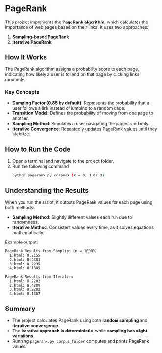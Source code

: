 # PageRank

This project implements the **PageRank algorithm**, which calculates the importance of web pages based on their links. It uses two approaches:
1. **Sampling-based PageRank**
2. **Iterative PageRank** 

## How It Works
The PageRank algorithm assigns a probability score to each page, indicating how likely a user is to land on that page by clicking links randomly.

### Key Concepts
- **Damping Factor (0.85 by default)**: Represents the probability that a user follows a link instead of jumping to a random page.
- **Transition Model**: Defines the probability of moving from one page to another.
- **Sampling Method**: Simulates a user navigating the pages randomly.
- **Iterative Convergence**: Repeatedly updates PageRank values until they stabilize.

## How to Run the Code
1. Open a terminal and navigate to the project folder.
2. Run the following command:
   ```sh
   python pagerank.py corpusX (X = 0, 1 0r 2)
   ```

## Understanding the Results
When you run the script, it outputs PageRank values for each page using both methods:
- **Sampling Method**: Slightly different values each run due to randomness.
- **Iterative Method**: Consistent values every time, as it solves equations mathematically.

Example output:
```
PageRank Results from Sampling (n = 10000)
  1.html: 0.2155
  2.html: 0.4301
  3.html: 0.2235
  4.html: 0.1309

PageRank Results from Iteration
  1.html: 0.2202
  2.html: 0.4289
  3.html: 0.2202
  4.html: 0.1307
```

## Summary
- The project calculates PageRank using both **random sampling** and **iterative convergence**.
- The **iterative approach is deterministic**, while **sampling has slight variations**.
- Running `pagerank.py corpus_folder` computes and prints PageRank values.


